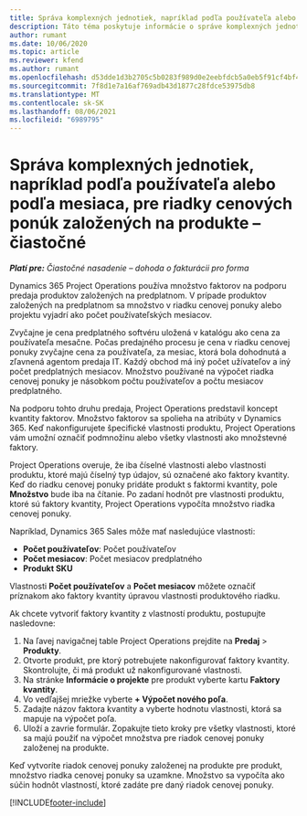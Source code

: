 ```yaml
---
title: Správa komplexných jednotiek, napríklad podľa používateľa alebo podľa mesiaca, pre riadky cenových ponúk založených na produkte – čiastočné
description: Táto téma poskytuje informácie o správe komplexných jednotiek pre riadky cenových ponúk založených na projekte.
author: rumant
ms.date: 10/06/2020
ms.topic: article
ms.reviewer: kfend
ms.author: rumant
ms.openlocfilehash: d53dde1d3b2705c5b0283f989d0e2eebfdcb5a0eb5f91cf4bf48e9c07aba79d1
ms.sourcegitcommit: 7f8d1e7a16af769adb43d1877c28fdce53975db8
ms.translationtype: MT
ms.contentlocale: sk-SK
ms.lasthandoff: 08/06/2021
ms.locfileid: "6989795"
---
```

# <a name="managing-complex-units-such-as-per-user-per-month-for-product-based-quote-lines---lite"></a>Správa komplexných jednotiek, napríklad podľa používateľa alebo podľa mesiaca, pre riadky cenových ponúk založených na produkte – čiastočné

_**Platí pre:** Čiastočné nasadenie – dohoda o fakturácii pro forma_

Dynamics 365 Project Operations používa množstvo faktorov na podporu predaja produktov založených na predplatnom. V prípade produktov založených na predplatnom sa množstvo v riadku cenovej ponuky alebo projektu vyjadrí ako počet používateľských mesiacov.

Zvyčajne je cena predplatného softvéru uložená v katalógu ako cena za používateľa mesačne. Počas predajného procesu je cena v riadku cenovej ponuky zvyčajne cena za používateľa, za mesiac, ktorá bola dohodnutá a zľavnená agentom predaja IT. Každý obchod má iný počet užívateľov a iný počet predplatných mesiacov. Množstvo používané na výpočet riadka cenovej ponuky je násobkom počtu používateľov a počtu mesiacov predplatného.

Na podporu tohto druhu predaja, Project Operations predstavil koncept kvantity faktorov. Množstvo faktorov sa spolieha na atribúty v Dynamics 365. Keď nakonfigurujete špecifické vlastnosti produktu, Project Operations vám umožní označiť podmnožinu alebo všetky vlastnosti ako množstevné faktory.

Project Operations overuje, že iba číselné vlastnosti alebo vlastnosti produktu, ktoré majú číselný typ údajov, sú označené ako faktory kvantity. Keď do riadku cenovej ponuky pridáte produkt s faktormi kvantity, pole **Množstvo** bude iba na čítanie. Po zadaní hodnôt pre vlastnosti produktu, ktoré sú faktory kvantity, Project Operations vypočíta množstvo riadka cenovej ponuky.

Napríklad, Dynamics 365 Sales môže mať nasledujúce vlastnosti:

- **Počet používateľov**: Počet používateľov
- **Počet mesiacov**: Počet mesiacov predplatného
- **Produkt SKU**

Vlastnosti **Počet používateľov** a **Počet mesiacov** môžete označiť príznakom ako faktory kvantity úpravou vlastnosti produktového riadku.

Ak chcete vytvoriť faktory kvantity z vlastností produktu, postupujte nasledovne:

1. Na ľavej navigačnej table Project Operations prejdite na **Predaj** > **Produkty**.
2. Otvorte produkt, pre ktorý potrebujete nakonfigurovať faktory kvantity. Skontrolujte, či má produkt už nakonfigurované vlastnosti.
3. Na stránke **Informácie o projekte** pre produkt vyberte kartu **Faktory kvantity**.
4. Vo vedľajšej mriežke vyberte **+ Výpočet nového poľa**.
5. Zadajte názov faktora kvantity a vyberte hodnotu vlastnosti, ktorá sa mapuje na výpočet poľa.
6. Uloží a zavrie formulár. Zopakujte tieto kroky pre všetky vlastnosti, ktoré sa majú použiť na výpočet množstva pre riadok cenovej ponuky založenej na produkte.

Keď vytvoríte riadok cenovej ponuky založenej na produkte pre produkt, množstvo riadka cenovej ponuky sa uzamkne. Množstvo sa vypočíta ako súčin hodnôt vlastností, ktoré zadáte pre daný riadok cenovej ponuky.


[!INCLUDE[footer-include](../../includes/footer-banner.md)]